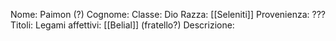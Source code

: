 
Nome: Paimon (?)
Cognome: 
Classe: Dio
Razza: [[Seleniti]]
Provenienza: ???
Titoli: 
Legami affettivi: [[Belial]] (fratello?)
Descrizione: 
